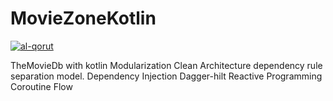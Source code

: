 # MovieZoneKotlin
[![al-qorut](https://circleci.com/gh/al-qorut/MovieZoneKotlin.svg?style=shield)](https://circleci.com/gh/al-qorut/MovieZoneKotlin)

TheMovieDb with kotlin
Modularization
Clean Architecture
    dependency rule 
    separation model.
Dependency Injection
    Dagger-hilt
Reactive Programming
   Coroutine Flow

